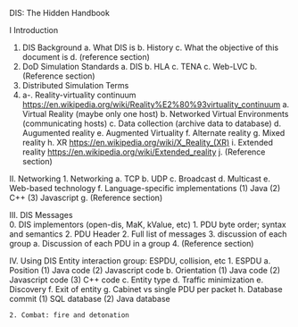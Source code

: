 DIS: The Hidden Handbook

I Introduction

1. DIS Background
	a. What DIS is
	b. History
	c. What the objective of this document is
	d. (reference section)
2. DoD Simulation Standards
   a. DIS
   b. HLA
   c. TENA
   c. Web-LVC
   b. (Reference section)
3. 	Distributed Simulation Terms
4. 
   a-. Reality-virtuality continuum https://en.wikipedia.org/wiki/Reality%E2%80%93virtuality_continuum
	a. Virtual Reality (maybe only one host)
	b. Networked Virtual Environments (communicating hosts)
	c. Data collection (archive data to database)
	d. Augumented reality
	e. Augmented Virtuality
	f. Alternate reality
	g. Mixed reality
	h. XR https://en.wikipedia.org/wiki/X_Reality_(XR)
	i. Extended reality https://en.wikipedia.org/wiki/Extended_reality
	j. (Reference section)
   	 	
 II. Networking
    1. Networking
      a. TCP
      b. UDP
      c. Broadcast
      d. Multicast
      e. Web-based technology
      f. Language-specific implementations
      	 (1) Java
      	 (2) C++
      	 (3) Javascript
      g. (Reference section)
      
 III. DIS Messages	
   0. DIS implementors (open-dis, MaK, kValue, etc)
	1. PDU byte order; syntax and semantics
	2. PDU Header
	2. Full list of messages
	3. discussion of each group
	 a. Discussion of each PDU in a group
	4. (Reference section)

  IV. Using DIS
    Entity interaction group: ESPDU, collision, etc
    1. ESPDU 
    	a. Position
    		(1) Java code
    		(2) Javascript code
    	b. Orientation
    	   (1) Java code
    		(2) Javascript code
    		(3) C++ code
    	c. Entity type
    	d. Traffic minimization
    	e. Discovery
    	f. Exit of entity
    	g. Cabinet vs single PDU per packet
    	h. Database commit
    		(1) SQL database
    		(2) Java database
    	
    2. Combat: fire and detonation
	